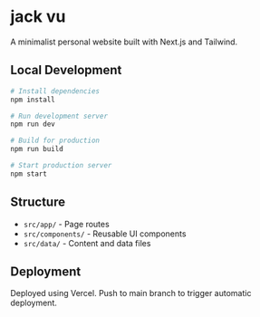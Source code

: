 
# jack vu

A minimalist personal website built with Next.js and Tailwind.

## Local Development

```bash
# Install dependencies
npm install

# Run development server
npm run dev

# Build for production
npm run build

# Start production server
npm start
```

## Structure

- `src/app/` - Page routes
- `src/components/` - Reusable UI components
- `src/data/` - Content and data files

## Deployment

Deployed using Vercel. Push to main branch to trigger automatic deployment.
